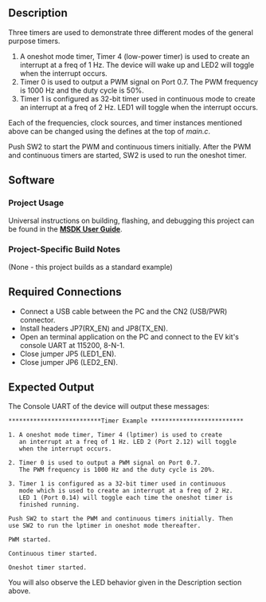 ## Description

Three timers are used to demonstrate three different modes of the general purpose timers.

1. A oneshot mode timer, Timer 4 (low-power timer) is used to create an interrupt at a freq of 1 Hz. The device will wake up and LED2 will toggle when the interrupt occurs.
2. Timer 0 is used to output a PWM signal on Port 0.7. The PWM frequency is 1000 Hz and the duty cycle is 50%.
3. Timer 1 is configured as 32-bit timer used in continuous mode to create an interrupt at a freq of 2 Hz. LED1 will toggle when the interrupt occurs.

Each of the frequencies, clock sources, and timer instances mentioned above can be changed using the defines at the top of _main.c_.

Push SW2 to start the PWM and continuous timers initially. After the PWM and continuous timers are started, SW2 is used to run the oneshot timer.

## Software

### Project Usage

Universal instructions on building, flashing, and debugging this project can be found in the **[MSDK User Guide](https://analog-devices-msdk.github.io/msdk/USERGUIDE/)**.

### Project-Specific Build Notes

(None - this project builds as a standard example)

## Required Connections

-   Connect a USB cable between the PC and the CN2 (USB/PWR) connector.
-   Install headers JP7(RX\_EN) and JP8(TX\_EN).
-   Open an terminal application on the PC and connect to the EV kit's console UART at 115200, 8-N-1.
-   Close jumper JP5 (LED1\_EN).
-   Close jumper JP6 (LED2\_EN).

## Expected Output

The Console UART of the device will output these messages:

```
**************************Timer Example **************************

1. A oneshot mode timer, Timer 4 (lptimer) is used to create
   an interrupt at a freq of 1 Hz. LED 2 (Port 2.12) will toggle
   when the interrupt occurs.

2. Timer 0 is used to output a PWM signal on Port 0.7.
   The PWM frequency is 1000 Hz and the duty cycle is 20%.

3. Timer 1 is configured as a 32-bit timer used in continuous
   mode which is used to create an interrupt at a freq of 2 Hz.
   LED 1 (Port 0.14) will toggle each time the oneshot timer is
   finished running.

Push SW2 to start the PWM and continuous timers initially. Then
use SW2 to run the lptimer in oneshot mode thereafter.

PWM started.

Continuous timer started.

Oneshot timer started.
```

You will also observe the LED behavior given in the Description section above.

